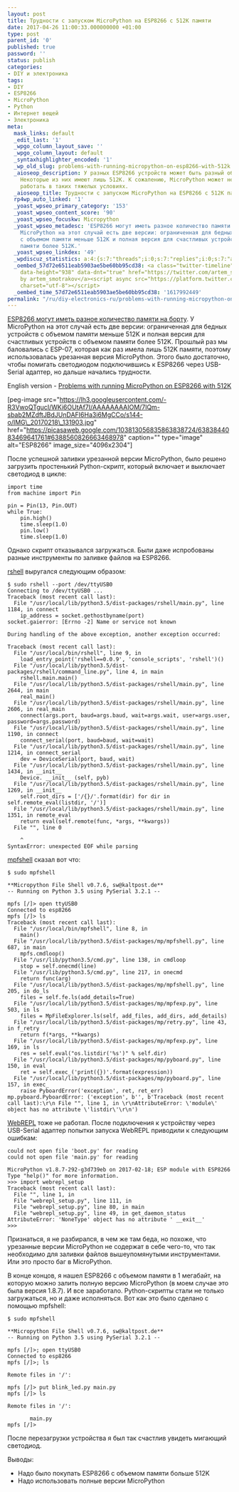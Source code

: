 ```yaml
---
layout: post
title: Трудности с запуском MicroPython на ESP8266 с 512K памяти
date: 2017-04-26 11:00:33.000000000 +01:00
type: post
parent_id: '0'
published: true
password: ''
status: publish
categories:
- DIY и электроника
tags:
- DIY
- ESP8266
- MicroPython
- Python
- Интернет вещей
- Электроника
meta:
  mask_links: default
  _edit_last: '1'
  _wpgo_column_layout_save: ''
  _wpgo_column_layout: default
  _syntaxhighlighter_encoded: '1'
  _wp_old_slug: problems-with-running-micropython-on-esp8266-with-512k
  _aioseop_description: У разных ESP8266 устройств может быть разный объем памяти.
    Некоторые из них имеют лишь 512K. К сожалению, MicroPython может не очень хорошо
    работать в таких тяжелых условиях.
  _aioseop_title: Трудности с запуском MicroPython на ESP8266 с 512K памяти
  rp4wp_auto_linked: '1'
  _yoast_wpseo_primary_category: '153'
  _yoast_wpseo_content_score: '90'
  _yoast_wpseo_focuskw: Micropython
  _yoast_wpseo_metadesc: 'ESP8266 могут иметь разное количество памяти на борту. У
    MicroPython на этот случай есть две версии: ограниченная для бедных устройств
    с объемом памяти меньше 512K и полная версия для счастливых устройств с объемом
    памяти более 512K.'
  _yoast_wpseo_linkdex: '49'
  _wpdiscuz_statistics: a:4:{s:7:"threads";i:0;s:7:"replies";i:0;s:7:"authors";i:0;s:14:"recent_authors";a:0:{}}
  _oembed_57d72e6511eab5903ae5be60bb95cd38: <a class="twitter-timeline" data-width="625"
    data-height="938" data-dnt="true" href="https://twitter.com/artem_smotrakov?ref_src=twsrc%5Etfw">Tweets
    by artem_smotrakov</a><script async src="https://platform.twitter.com/widgets.js"
    charset="utf-8"></script>
  _oembed_time_57d72e6511eab5903ae5be60bb95cd38: '1617992449'
permalink: "/ru/diy-electronics-ru/problems-with-running-micropython-on-esp8266-with-512k-2.html"
---
```

[ESP8266 могут иметь разное количество памяти на борту](/fun-ru/diy-electronics-ru/how-to-run-micropython-on-esp8266.html). У MicroPython на этот случай есть две версии: ограниченная для бедных устройств с объемом памяти меньше 512K и полная версия для счастливых устройств с объемом памяти более 512K. Прошлый раз мы баловались с&nbsp;ESP-07, которая как раз имела лишь 512K памяти, поэтому использовалась урезанная версия MicroPython. Этого было достаточно, чтобы помигать светодиодом подключившись к ESP8266 через USB-Serial адаптер, но дальше начались трудности.

English version -&nbsp;[Problems with running MicroPython on ESP8266 with 512K](/fun/diy-electronics/problems-with-running-micropython-on-esp8266-with-512k.html)

[peg-image src="https://lh3.googleusercontent.com/-R3VwoQTgucI/WKi6OUtAf7I/AAAAAAAAIOM/7lQm-sbab2MZdftJBdJUnDAFI6Ha3i6MgCCo/s144-o/IMG\_20170218\_131903.jpg" href="https://picasaweb.google.com/103813056835863838724/6383844083469641761#6388560826663468978" caption="" type="image" alt="ESP8266" image\_size="4096x2304"]



После успешной заливки урезанной версии MicroPython, было решено загрузить простенький Python-скрипт, который включает и выключает светодиод в цикле:

```
import time
from machine import Pin

pin = Pin(13, Pin.OUT)
while True:
    pin.high()
    time.sleep(1.0)
    pin.low()
    time.sleep(1.0)
```

Однако скрипт отказывался загружаться. Были даже испробованы разные инструменты по заливке файлов на ESP8266.

[rshell](https://github.com/dhylands/rshell)&nbsp;выругался следующим образом:

```
$ sudo rshell --port /dev/ttyUSB0 
Connecting to /dev/ttyUSB0 ...
Traceback (most recent call last):
  File "/usr/local/lib/python3.5/dist-packages/rshell/main.py", line 1184, in connect
    ip_address = socket.gethostbyname(port)
socket.gaierror: [Errno -2] Name or service not known

During handling of the above exception, another exception occurred:

Traceback (most recent call last):
  File "/usr/local/bin/rshell", line 9, in 
    load_entry_point('rshell==0.0.9', 'console_scripts', 'rshell')()
  File "/usr/local/lib/python3.5/dist-packages/rshell/command_line.py", line 4, in main
    rshell.main.main()
  File "/usr/local/lib/python3.5/dist-packages/rshell/main.py", line 2644, in main
    real_main()
  File "/usr/local/lib/python3.5/dist-packages/rshell/main.py", line 2606, in real_main
    connect(args.port, baud=args.baud, wait=args.wait, user=args.user, password=args.password)
  File "/usr/local/lib/python3.5/dist-packages/rshell/main.py", line 1190, in connect
    connect_serial(port, baud=baud, wait=wait)
  File "/usr/local/lib/python3.5/dist-packages/rshell/main.py", line 1214, in connect_serial
    dev = DeviceSerial(port, baud, wait)
  File "/usr/local/lib/python3.5/dist-packages/rshell/main.py", line 1434, in __init__
    Device. __init__ (self, pyb)
  File "/usr/local/lib/python3.5/dist-packages/rshell/main.py", line 1269, in __init__
    self.root_dirs = ['/{}/'.format(dir) for dir in self.remote_eval(listdir, '/')]
  File "/usr/local/lib/python3.5/dist-packages/rshell/main.py", line 1351, in remote_eval
    return eval(self.remote(func, *args, **kwargs))
  File "", line 0
    
    ^
SyntaxError: unexpected EOF while parsing
```

[mpfshell](https://github.com/wendlers/mpfshell)&nbsp;сказал вот что:

```
$ sudo mpfshell

**Micropython File Shell v0.7.6, sw@kaltpost.de** 
-- Running on Python 3.5 using PySerial 3.2.1 --

mpfs [/]> open ttyUSB0
Connected to esp8266
mpfs [/]> ls
Traceback (most recent call last):
  File "/usr/local/bin/mpfshell", line 8, in 
    main()
  File "/usr/local/lib/python3.5/dist-packages/mp/mpfshell.py", line 687, in main
    mpfs.cmdloop()
  File "/usr/lib/python3.5/cmd.py", line 138, in cmdloop
    stop = self.onecmd(line)
  File "/usr/lib/python3.5/cmd.py", line 217, in onecmd
    return func(arg)
  File "/usr/local/lib/python3.5/dist-packages/mp/mpfshell.py", line 205, in do_ls
    files = self.fe.ls(add_details=True)
  File "/usr/local/lib/python3.5/dist-packages/mp/mpfexp.py", line 503, in ls
    files = MpFileExplorer.ls(self, add_files, add_dirs, add_details)
  File "/usr/local/lib/python3.5/dist-packages/mp/retry.py", line 43, in f_retry
    return f(*args, **kwargs)
  File "/usr/local/lib/python3.5/dist-packages/mp/mpfexp.py", line 169, in ls
    res = self.eval("os.listdir('%s')" % self.dir)
  File "/usr/local/lib/python3.5/dist-packages/mp/pyboard.py", line 150, in eval
    ret = self.exec_('print({})'.format(expression))
  File "/usr/local/lib/python3.5/dist-packages/mp/pyboard.py", line 157, in exec_
    raise PyboardError('exception', ret, ret_err)
mp.pyboard.PyboardError: ('exception', b'', b'Traceback (most recent call last):\r\n File "", line 1, in \r\nAttributeError: \'module\' object has no attribute \'listdir\'\r\n')
```

[WebREPL](https://github.com/micropython/webrepl)&nbsp;тоже не работал. После подключения к устройству через USB-Serial адаптер попытки запуска WebREPL приводили к следующим ошибкам:

```
could not open file 'boot.py' for reading
could not open file 'main.py' for reading

MicroPython v1.8.7-292-g3d739eb on 2017-02-18; ESP module with ESP8266
Type "help()" for more information.
>>> import webrepl_setup
Traceback (most recent call last):
  File "", line 1, in 
  File "webrepl_setup.py", line 111, in 
  File "webrepl_setup.py", line 80, in main
  File "webrepl_setup.py", line 49, in get_daemon_status
AttributeError: 'NoneType' object has no attribute ' __exit__'
>>>
```

Признаться, я не разбирался, в чем же там беда, но похоже, что урезанные версии MicroPython не содержат в себе чего-то, что так необходимо для заливки файлов вышеупомянутыми инструментами. Или это просто баг в MicroPython.

В конце концов, я нашел ESP8266 с объемом памяти в 1 мегабайт, на которую можно залить полную версию MicroPython (в моем случае это была версия 1.8.7). И все заработало. Python-скрипты&nbsp;стали не только загружаться, но и даже исполняться. Вот как это было сделано с помощью&nbsp;mpfshell:

```
$ sudo mpfshell

**Micropython File Shell v0.7.6, sw@kaltpost.de** 
-- Running on Python 3.5 using PySerial 3.2.1 --

mpfs [/]>; open ttyUSB0
Connected to esp8266
mpfs [/]>; ls

Remote files in '/':

mpfs [/]> put blink_led.py main.py
mpfs [/]> ls

Remote files in '/':

       main.py
mpfs [/]>
```

После перезагрузки устройства я был так счастлив увидеть мигающий светодиод.

Выводы:

- Надо было покупать ESP8266&nbsp;с объемом памяти больше 512K
- Надо использовать полные версии MicroPython
